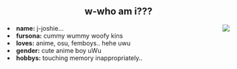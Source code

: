 <h2 align="center"> w-who am i??? </h2>
  <div align="center">
<img src="https://i.imgur.com/mh4je02.jpg" align="right">
  </div>
<li>
 <b>name:</b> j-joshie... </li>
<li>
<b>fursona:</b> cummy wummy woofy kins
</li>
<li>
<b>loves:</b> anime, osu, femboys.. hehe uwu
</li>
<li>
<b>gender:</b> cute anime boy uWu
</li>
<li>
<b>hobbys:</b> touching memory inappropriately..
</li>
</div>
